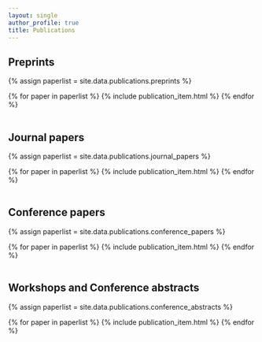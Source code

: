 ```yaml
---
layout: single
author_profile: true
title: Publications
---
```


<!-- NOTE: The trailing spaces give newlines! Don't delete/format them -->

## Preprints

{% assign paperlist = site.data.publications.preprints %}
<table class="publications"><tbody>
  {% for paper in paperlist %}
    {% include publication_item.html %}
  {% endfor %}
</tbody></table>

## Journal papers

{% assign paperlist = site.data.publications.journal_papers %}
<table class="publications"><tbody>
  {% for paper in paperlist %}
    {% include publication_item.html %}
  {% endfor %}
</tbody></table>

## Conference papers

{% assign paperlist = site.data.publications.conference_papers %}
<table class="publications"><tbody>
  {% for paper in paperlist %}
    {% include publication_item.html %}
  {% endfor %}
</tbody></table>

## Workshops and Conference abstracts

{% assign paperlist = site.data.publications.conference_abstracts %}
<table class="publications"><tbody>
  {% for paper in paperlist %}
    {% include publication_item.html %}
  {% endfor %}
</tbody></table>
